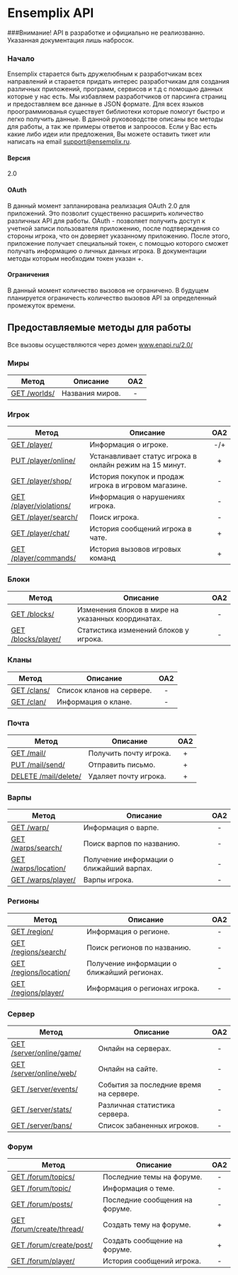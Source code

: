 Ensemplix API
==========

###Внимание! API в разработке и официально не реалиозванно. Указанная документация лишь набросок.

### Начало

Ensemplix старается быть дружелюбным к разработчикам всех направлений и старается придать интерес разработчикам для создания различных приложений, программ, сервисов и т.д с помощью
данных которые у нас есть. Мы избавляем разработчиков от парсинга страниц и предоставляем все данные в JSON формате. Для всех языков проограммиованья существует библиотеки которые помогут быстро
и легко получить данные. В данной рукововодстве описаны все методы для работы, а так же примеры ответов и запроосов. 
Если у Вас есть какие либо идеи или предложения, Вы можете оставить тикет или написать на email support@ensemplix.ru.

#### Версия
2.0

#### OAuth

В данный момент запланирована реализация OAuth 2.0 для приложений. Это позволит существенно расширить количество различных
API для работы. OAuth - позволяет получить доступ к учетной записи пользователя приложению, после подтверждения со стороны игрока,
что он доверяет указанному приложению. После этого, приложение получает специальный токен, с помощью которого сможет получать
информацию о личных данных игрока. В документации методы которым необходим токен указан +. 

#### Ограничения

В данный момент количество вызовов не ограничено. В будущем планируется ограничесть количество вызовов API за определенный
промежуток времени.

## Предоставляемые методы для работы

Все вызовы осуществляются через домен www.enapi.ru/2.0/

### Миры

| Метод | Описание | OA2 |
| ----- | -------- |:---:|
| [GET /worlds/](worlds.md#get-worlds) | Названия миров. | - |

### Игрок

| Метод | Описание | OA2 |
| ----- | -------- |:---:|
| [GET /player/](player.md) | Информация о игроке. | -/+ |
| [PUT /player/online/](player.md) | Устанавливает статус игрока в онлайн режим на 15 минут. | + |
| [GET /player/shop/](player.md) | История покупок и продаж игрока в игровом магазине. | - |
| [GET /player/violations/](player.md) | Информация о нарушениях игрока. | - |
| [GET /player/search/](player.md) | Поиск игрока. | - |
| [GET /player/chat/](player.md) | История сообщений игрока в чате. | + |
| [GET /player/commands/](player.md) | История вызовов игровых команд | + |

### Блоки
| Метод | Описание | OA2 |
| ----- | -------- |:---:|
| [GET /blocks/](blocks.md) | Изменения блоков в мире на указанных координатах. | - |
| [GET /blocks/player/](blocks.md) | Статистика изменений блоков у игрока. | - |

### Кланы
| Метод | Описание | OA2 |
| ----- | -------- |:---:|
| [GET /clans/](clans.md#get-clans) | Список кланов на сервере. | - |
| [GET /clan/](clans.md#get-clan) | Информация о клане. | - |

### Почта
| Метод | Описание | OA2 |
| ----- | -------- |:---:|
| [GET /mail/](mail.md) | Получить почту игрока. | + |
| [PUT /mail/send/](mail.md) | Отправить письмо. | + |
| [DELETE /mail/delete/](mail.md) | Удаляет почту игрока. | + |

### Варпы
| Метод | Описание | OA2 |
| ----- | -------- |:---:|
| [GET /warp/](warps.md#get-warp.md) | Информация о варпе. | - |
| [GET /warps/search/](warps.md#get-warpssearch) | Поиск варпов по названию. | - |
| [GET /warps/location/](warps.md#get-warpslocation) | Получение информации о ближайший варпах. | - |
| [GET /warps/player/](warps.md#get-warpsplayer) | Варпы игрока. | - |

### Регионы
| Метод | Описание | OA2 |
| ----- | -------- |:---:|
| [GET /region/](regions.md) | Информация о регионе. | - |
| [GET /regions/search/](regions.md) | Поиск регионов по названию. | - |
| [GET /regions/location/](regions.md) | Получение информации о ближайший регионах. | - |
| [GET /regions/player/](regions.md) | Информация о регионах игрока. | - |

### Сервер
| Метод | Описание | OA2 |
| ----- | -------- |:---:|
| [GET /server/online/game/](server.md) | Онлайн на серверах. | - |
| [GET /server/online/web/](server.md) | Онлайн на сайте. | - |
| [GET /server/events/](server.md) | События за последние время на сервере. | - |
| [GET /server/stats/](server.md) | Различная статистика сервера. | - |
| [GET /server/bans/](server.md) | Список забаненных игроков. | - |

### Форум
| Метод | Описание | OA2 |
| ----- | -------- |:---:|
| [GET /forum/topics/](forum.md) | Последние темы на форуме. | - |
| [GET /forum/topic/](forum.md) | Информация о теме. | - |
| [GET /forum/posts/](forum.md) | Последние сообщения на форуме. | - |
| [GET /forum/create/thread/](forum.md) | Создать тему на форуме. | + |
| [GET /forum/create/post/](forum.md) | Создать сообщение на форуме. | + |
| [GET /forum/player/](forum.md) | История сообщений игрока. | - |














